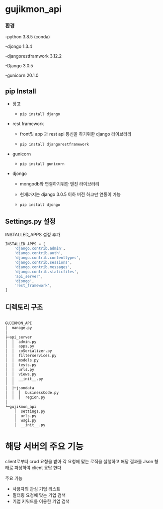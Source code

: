 # gujikmon_api



### 환경

-python 3.8.5 (conda)

-djongo 1.3.4

-djangorestframwork 3.12.2

-Django 3.0.5

-gunicorn 20.1.0



## pip Install

- 장고

  - ```bash
    pip install django
    ```

- rest framework

  - front및 app 과 rest api 통신을 하기위한 django 라이브러리

  - ```bash
    pip install djangorestframework
    ```

- gunicorn

  - ```bash
    pip install gunicorn
    ```

- djongo

  - mongodb와 연결하기위한 엔진 라이브러리

  - 현재까지는 django 3.0.5 이하 버전 하고만 연동이 가능 
  
  - ```bash
    pip install djongo
    ```



## Settings.py 설정



INSTALLED_APPS 설정 추가

```python
INSTALLED_APPS = [
    'django.contrib.admin',
    'django.contrib.auth',
    'django.contrib.contenttypes',
    'django.contrib.sessions',
    'django.contrib.messages',
    'django.contrib.staticfiles',
    'api_server', 
    'djongo',
    'rest_framework',
]
```





## 디렉토리 구조

```bash

GUJIKMON_API
│  manage.py
│
├─api_server
│  │  admin.py
│  │  apps.py
│  │  coSerializer.py
│  │  filterservices.py
│  │  models.py
│  │  tests.py
│  │  urls.py
│  │  views.py
│  │  __init__.py
│  │
│  ├─jsondata
│  │  │  businessCode.py
│  │  │  region.py
│
└─gujikmon_api
    │  settings.py
    │  urls.py
    │  wsgi.py
    │  __init__.py
```



# 해당 서버의 주요 기능 



client로부터 crud 요청을 받아 각 요청에 맞는 로직을 실행하고 해당 결과를 Json 형태로 파싱하여 client 응답 한다 



주요 기능

- 사용자의 관심 기업 리스트 
- 필터링 요청에 맞는 기업 검색
- 기업 키워드를 이용한 기업 검색 
